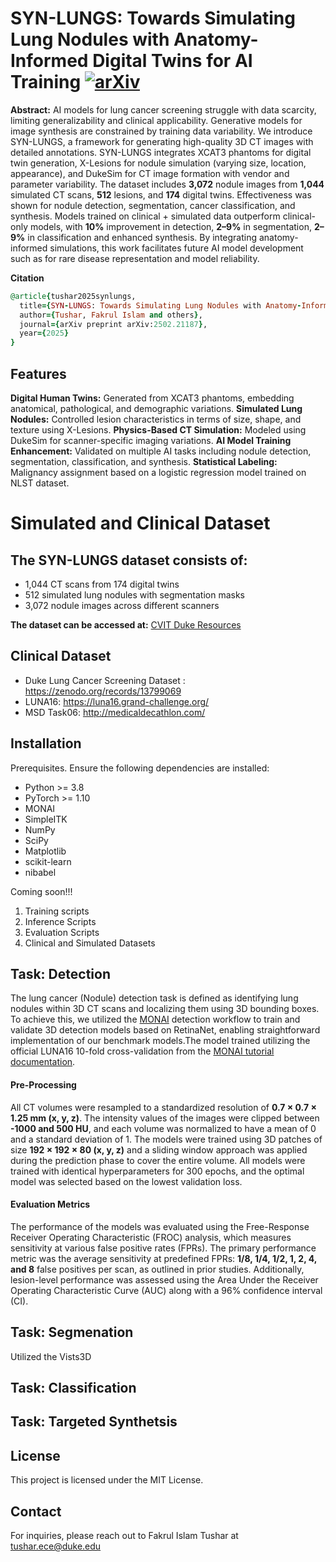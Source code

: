 # SYN-LUNGS: Towards Simulating Lung Nodules with Anatomy-Informed Digital Twins for AI Training [![arXiv](https://img.shields.io/badge/arXiv-2502.21187-<color>.svg)](https://arxiv.org/abs/2502.21187)

**Abstract:** AI models for lung cancer screening struggle with data scarcity, limiting generalizability and clinical applicability. Generative models for image synthesis are constrained by training data variability. We introduce SYN-LUNGS, a framework for generating high-quality 3D CT images with detailed annotations. SYN-LUNGS integrates XCAT3 phantoms for digital twin generation, X-Lesions for nodule simulation (varying size, location, appearance), and DukeSim for CT image formation with vendor and parameter variability. The dataset includes **3,072** nodule images from **1,044** simulated CT scans, **512** lesions, and **174** digital twins. Effectiveness was shown for nodule detection, segmentation, cancer classification, and synthesis. Models trained on clinical + simulated data outperform clinical-only models, with **10%** improvement in detection, **2–9%** in segmentation, **2–9%** in classification and enhanced synthesis. By integrating anatomy-informed simulations, this work facilitates future AI model development such as for rare disease representation and model reliability.

**Citation**
```ruby
@article{tushar2025synlungs,
  title={SYN-LUNGS: Towards Simulating Lung Nodules with Anatomy-Informed Digital Twins for AI Training},
  author={Tushar, Fakrul Islam and others},
  journal={arXiv preprint arXiv:2502.21187},
  year={2025}
}
```
## Features
**Digital Human Twins:** Generated from XCAT3 phantoms, embedding anatomical, pathological, and demographic variations.
**Simulated Lung Nodules:** Controlled lesion characteristics in terms of size, shape, and texture using X-Lesions.
**Physics-Based CT Simulation:** Modeled using DukeSim for scanner-specific imaging variations.
**AI Model Training Enhancement:** Validated on multiple AI tasks including nodule detection, segmentation, classification, and synthesis.
**Statistical Labeling:** Malignancy assignment based on a logistic regression model trained on NLST dataset.


# Simulated and Clinical Dataset
## The SYN-LUNGS dataset consists of:
* 1,044 CT scans from 174 digital twins
* 512 simulated lung nodules with segmentation masks
* 3,072 nodule images across different scanners

**The dataset can be accessed at:** [CVIT Duke Resources](https://cvit.duke.edu/resources/)

## Clinical Dataset
* Duke Lung Cancer Screening Dataset : https://zenodo.org/records/13799069
* LUNA16: https://luna16.grand-challenge.org/
* MSD Task06: http://medicaldecathlon.com/


## Installation

Prerequisites. Ensure the following dependencies are installed:

* Python >= 3.8
* PyTorch >= 1.10
* MONAI
* SimpleITK
* NumPy
* SciPy
* Matplotlib
* scikit-learn
* nibabel




Coming soon!!!
1) Training scripts
2) Inference Scripts
3) Evaluation Scripts
4) Clinical and Simulated Datasets


## Task: Detection

The lung cancer (Nodule) detection task is defined as identifying lung nodules within 3D CT scans and localizing them using 3D bounding boxes. To achieve this, we utilized the [MONAI](https://github.com/Project-MONAI/tutorials/tree/main/detection) detection workflow to train and validate 3D detection models based on RetinaNet, enabling straightforward implementation of our benchmark models.The model trained utilizing the official LUNA16 10-fold cross-validation from the [MONAI tutorial documentation](https://github.com/Project-MONAI/tutorials/tree/main/detection).
#### Pre-Processing
All CT volumes were resampled to a standardized resolution of **0.7 × 0.7 × 1.25 mm (x, y, z)**. The intensity values of the images were clipped between **-1000 and 500 HU**, and each volume was normalized to have a mean of 0 and a standard deviation of 1. The models were trained using 3D patches of size **192 × 192 × 80 (x, y, z)** and a sliding window approach was applied during the prediction phase to cover the entire volume. All models were trained with identical hyperparameters for 300 epochs, and the optimal model was selected based on the lowest validation loss.
#### Evaluation Metrics
The performance of the models was evaluated using the Free-Response Receiver Operating Characteristic (FROC) analysis, which measures sensitivity at various false positive rates (FPRs). The primary performance metric was the average sensitivity at predefined FPRs: **1/8, 1/4, 1/2, 1, 2, 4, and 8** false positives per scan, as outlined in prior studies. Additionally, lesion-level performance was assessed using the Area Under the Receiver Operating Characteristic Curve (AUC) along with a 96% confidence interval (CI).


## Task: Segmenation

Utilized the Vists3D

## Task: Classification


## Task: Targeted Synthetsis


## License
This project is licensed under the MIT License.

## Contact
For inquiries, please reach out to Fakrul Islam Tushar at tushar.ece@duke.edu
